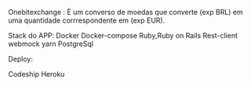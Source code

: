 Onebitexchange : È um converso de moedas que converte (exp BRL) em uma quantidade corrrespondente em (exp EUR).

Stack do APP: 
Docker
Docker-compose
Ruby,Ruby on Rails
Rest-client
webmock
yarn
PostgreSql

Deploy:

Codeship
Heroku
